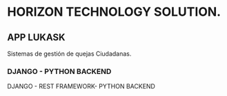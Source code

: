 # HORIZON TECHNOLOGY SOLUTION.

## APP LUKASK

Sistemas de gestión de quejas Ciudadanas.

### DJANGO - PYTHON BACKEND

DJANGO - REST FRAMEWORK- PYTHON BACKEND


